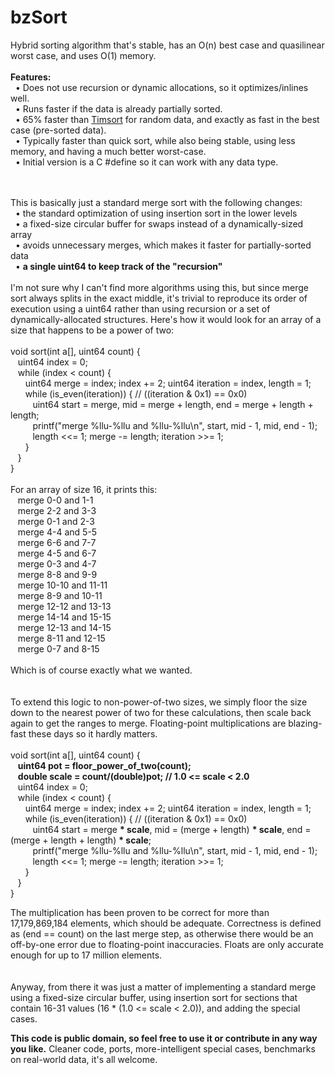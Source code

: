 bzSort
======

Hybrid sorting algorithm that's stable, has an O(n) best case and quasilinear worst case, and uses O(1) memory.<br/>
<br/>
<b>Features:</b><br/>
&nbsp;&nbsp;• Does not use recursion or dynamic allocations, so it optimizes/inlines well.<br/>
&nbsp;&nbsp;• Runs faster if the data is already partially sorted.<br/>
&nbsp;&nbsp;• 65% faster than <a href="https://github.com/patperry/timsort/blob/master/stresstest.c">Timsort</a> for random data, and exactly as fast in the best case (pre-sorted data).<br/>
&nbsp;&nbsp;• Typically faster than quick sort, while also being stable, using less memory, and having a much better worst-case.<br/>
&nbsp;&nbsp;• Initial version is a C #define so it can work with any data type.<br/>
<br/><br/>

This is basically just a standard merge sort with the following changes:<br/>
&nbsp;&nbsp;• the standard optimization of using insertion sort in the lower levels<br/>
&nbsp;&nbsp;• a fixed-size circular buffer for swaps instead of a dynamically-sized array<br/>
&nbsp;&nbsp;• avoids unnecessary merges, which makes it faster for partially-sorted data<br/>
&nbsp;&nbsp;• <b>a single uint64 to keep track of the "recursion"</b><br/>
<br/>
I'm not sure why I can't find more algorithms using this, but since merge sort always splits in the exact middle, it's trivial to reproduce its order of execution using a uint64 rather than using recursion or a set of dynamically-allocated structures. Here's how it would look for an array of a size that happens to be a power of two:<br/>
<br/>
void sort(int a[], uint64 count) {<br/>
&nbsp;&nbsp;&nbsp;uint64 index = 0;<br/>
&nbsp;&nbsp;&nbsp;while (index < count) {<br/>
&nbsp;&nbsp;&nbsp;&nbsp;&nbsp;&nbsp;uint64 merge = index; index += 2; uint64 iteration = index, length = 1;<br/>
&nbsp;&nbsp;&nbsp;&nbsp;&nbsp;&nbsp;while (is_even(iteration)) { // ((iteration & 0x1) == 0x0)<br/>
&nbsp;&nbsp;&nbsp;&nbsp;&nbsp;&nbsp;&nbsp;&nbsp;&nbsp;uint64 start = merge, mid = merge + length, end = merge + length + length;<br/>
&nbsp;&nbsp;&nbsp;&nbsp;&nbsp;&nbsp;&nbsp;&nbsp;&nbsp;printf("merge %llu-%llu and %llu-%llu\n", start, mid - 1, mid, end - 1);<br/>
&nbsp;&nbsp;&nbsp;&nbsp;&nbsp;&nbsp;&nbsp;&nbsp;&nbsp;length <<= 1; merge -= length; iteration >>= 1;<br/>
&nbsp;&nbsp;&nbsp;&nbsp;&nbsp;&nbsp;}<br/>
&nbsp;&nbsp;&nbsp;}<br/>
}<br/>
<br/>
For an array of size 16, it prints this:<br/>
&nbsp;&nbsp;&nbsp;merge 0-0 and 1-1<br/>
&nbsp;&nbsp;&nbsp;merge 2-2 and 3-3<br/>
&nbsp;&nbsp;&nbsp;merge 0-1 and 2-3<br/>
&nbsp;&nbsp;&nbsp;merge 4-4 and 5-5<br/>
&nbsp;&nbsp;&nbsp;merge 6-6 and 7-7<br/>
&nbsp;&nbsp;&nbsp;merge 4-5 and 6-7<br/>
&nbsp;&nbsp;&nbsp;merge 0-3 and 4-7<br/>
&nbsp;&nbsp;&nbsp;merge 8-8 and 9-9<br/>
&nbsp;&nbsp;&nbsp;merge 10-10 and 11-11<br/>
&nbsp;&nbsp;&nbsp;merge 8-9 and 10-11<br/>
&nbsp;&nbsp;&nbsp;merge 12-12 and 13-13<br/>
&nbsp;&nbsp;&nbsp;merge 14-14 and 15-15<br/>
&nbsp;&nbsp;&nbsp;merge 12-13 and 14-15<br/>
&nbsp;&nbsp;&nbsp;merge 8-11 and 12-15<br/>
&nbsp;&nbsp;&nbsp;merge 0-7 and 8-15<br/>
<br/>
Which is of course exactly what we wanted.<br/>
<br/>
<br/>
To extend this logic to non-power-of-two sizes, we simply floor the size down to the nearest power of two for these calculations, then scale back again to get the ranges to merge. Floating-point multiplications are blazing-fast these days so it hardly matters.<br/>
<br/>
void sort(int a[], uint64 count) {<br/>
&nbsp;&nbsp;&nbsp;<b>uint64 pot = floor_power_of_two(count);</b><br/>
&nbsp;&nbsp;&nbsp;<b>double scale = count/(double)pot; // 1.0 <= scale < 2.0</b><br/>
&nbsp;&nbsp;&nbsp;uint64 index = 0;<br/>
&nbsp;&nbsp;&nbsp;while (index < count) {<br/>
&nbsp;&nbsp;&nbsp;&nbsp;&nbsp;&nbsp;uint64 merge = index; index += 2; uint64 iteration = index, length = 1;<br/>
&nbsp;&nbsp;&nbsp;&nbsp;&nbsp;&nbsp;while (is_even(iteration)) { // ((iteration & 0x1) == 0x0)<br/>
&nbsp;&nbsp;&nbsp;&nbsp;&nbsp;&nbsp;&nbsp;&nbsp;&nbsp;uint64 start = merge <b>* scale</b>, mid = (merge + length) <b>* scale</b>, end = (merge + length + length) <b>* scale</b>;<br/>
&nbsp;&nbsp;&nbsp;&nbsp;&nbsp;&nbsp;&nbsp;&nbsp;&nbsp;printf("merge %llu-%llu and %llu-%llu\n", start, mid - 1, mid, end - 1);<br/>
&nbsp;&nbsp;&nbsp;&nbsp;&nbsp;&nbsp;&nbsp;&nbsp;&nbsp;length <<= 1; merge -= length; iteration >>= 1;<br/>
&nbsp;&nbsp;&nbsp;&nbsp;&nbsp;&nbsp;}<br/>
&nbsp;&nbsp;&nbsp;}<br/>
}<br/>

The multiplication has been proven to be correct for more than 17,179,869,184 elements, which should be adequate. Correctness is defined as (end == count) on the last merge step, as otherwise there would be an off-by-one error due to floating-point inaccuracies. Floats are only accurate enough for up to 17 million elements.<br/>
<br/>
<br/>
Anyway, from there it was just a matter of implementing a standard merge using a fixed-size circular buffer, using insertion sort for sections that contain 16-31 values (16 * (1.0 <= scale < 2.0)), and adding the special cases.

<b>This code is public domain, so feel free to use it or contribute in any way you like.</b> Cleaner code, ports, more-intelligent special cases, benchmarks on real-world data, it's all welcome.
